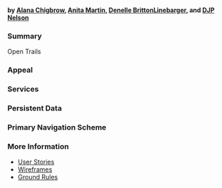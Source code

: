 #### by [Alana Chigbrow](https://github.com/achigbrow), [Anita Martin](https://github.com/anita-martin5703), [Denelle BrittonLinebarger](https://github.com/DBrittonLinebarger), and [DJP Nelson](https://github.com/djpn/)

### Summary

Open Trails

### Appeal

### Services

### Persistent Data

### Primary Navigation Scheme

### More Information

* [User Stories](user-stories.md)
* [Wireframes](wireframes.md)
* [Ground Rules](ground-rules.md)
